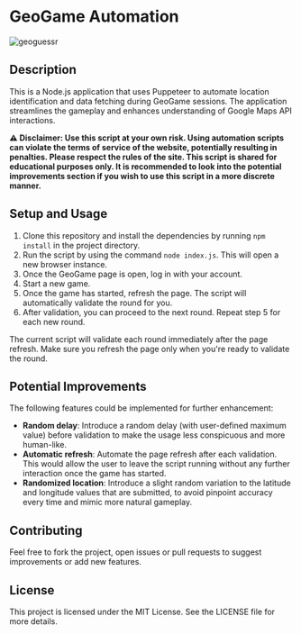 # GeoGame Automation
![geoguessr](https://github.com/slkzgm/geogame-auto-5k/assets/105301169/f37afcbf-cd27-4e79-a50b-eeb01eeb1e9c)

## Description
This is a Node.js application that uses Puppeteer to automate location identification and data fetching during GeoGame sessions. The application streamlines the gameplay and enhances understanding of Google Maps API interactions.

**⚠️ Disclaimer: Use this script at your own risk. Using automation scripts can violate the terms of service of the website, potentially resulting in penalties. Please respect the rules of the site. This script is shared for educational purposes only. It is recommended to look into the potential improvements section if you wish to use this script in a more discrete manner.**

## Setup and Usage
1. Clone this repository and install the dependencies by running `npm install` in the project directory.
2. Run the script by using the command `node index.js`. This will open a new browser instance.
3. Once the GeoGame page is open, log in with your account.
4. Start a new game.
5. Once the game has started, refresh the page. The script will automatically validate the round for you.
6. After validation, you can proceed to the next round. Repeat step 5 for each new round.

The current script will validate each round immediately after the page refresh. Make sure you refresh the page only when you're ready to validate the round.

## Potential Improvements
The following features could be implemented for further enhancement:
- **Random delay**: Introduce a random delay (with user-defined maximum value) before validation to make the usage less conspicuous and more human-like.
- **Automatic refresh**: Automate the page refresh after each validation. This would allow the user to leave the script running without any further interaction once the game has started.
- **Randomized location**: Introduce a slight random variation to the latitude and longitude values that are submitted, to avoid pinpoint accuracy every time and mimic more natural gameplay.

## Contributing
Feel free to fork the project, open issues or pull requests to suggest improvements or add new features.

## License
This project is licensed under the MIT License. See the LICENSE file for more details.
